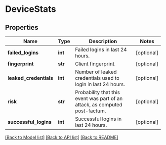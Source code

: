 # DeviceStats

## Properties
Name | Type | Description | Notes
------------ | ------------- | ------------- | -------------
**failed_logins** | **int** | Failed logins in last 24 hours. | [optional] 
**fingerprint** | **str** | Client fingerprint. | [optional] 
**leaked_credentials** | **int** | Number of leaked credentials used to login in last 24 hours. | [optional] 
**risk** | **str** | Probability that this event was part of an attack, as computed post-factum. | [optional] 
**successful_logins** | **int** | Successful logins in last 24 hours. | [optional] 

[[Back to Model list]](../README.md#documentation-for-models) [[Back to API list]](../README.md#documentation-for-api-endpoints) [[Back to README]](../README.md)

